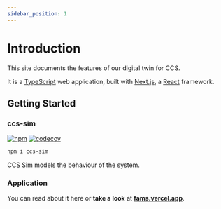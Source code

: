 ```yaml
---
sidebar_position: 1
---
```


# Introduction

This site documents the features of our digital twin for CCS.

It is a [TypeScript](https://www.typescriptlang.org/) web application, built with [Next.js](https://nextjs.org), a [React](https://reactjs.org) framework.

## Getting Started

### ccs-sim

[![npm](https://img.shields.io/npm/v/ccs-sim)](https://www.npmjs.com/package/ccs-sim)
[![codecov](https://codecov.io/gh/Jerell/ccs-sim/branch/main/graph/badge.svg?token=IYPFAIVX26)](https://codecov.io/gh/Jerell/ccs-sim)

```bash
npm i ccs-sim
```

CCS Sim models the behaviour of the system.

### Application

You can read about it here or **take a look** at **[fams.vercel.app](https://fams.vercel.app/)**.
